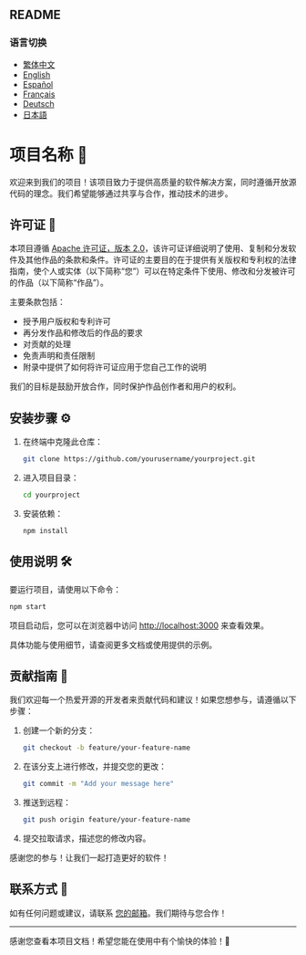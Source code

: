 ## README

### 语言切换
- [繁体中文](README/README_繁体中文.md)
- [English](README/README_English.md)
- [Español](README/README_Español.md)
- [Français](README/README_Français.md)
- [Deutsch](README/README_Deutsch.md)
- [日本語](README/README_日本語.md)

# 项目名称 🚀

欢迎来到我们的项目！该项目致力于提供高质量的软件解决方案，同时遵循开放源代码的理念。我们希望能够通过共享与合作，推动技术的进步。

## 许可证 📜

本项目遵循 [Apache 许可证，版本 2.0](LICENSE)，该许可证详细说明了使用、复制和分发软件及其他作品的条款和条件。许可证的主要目的在于提供有关版权和专利权的法律指南，使个人或实体（以下简称“您”）可以在特定条件下使用、修改和分发被许可的作品（以下简称“作品”）。 

主要条款包括：
- 授予用户版权和专利许可
- 再分发作品和修改后的作品的要求
- 对贡献的处理
- 免责声明和责任限制
- 附录中提供了如何将许可证应用于您自己工作的说明

我们的目标是鼓励开放合作，同时保护作品创作者和用户的权利。

## 安装步骤 ⚙️

1. 在终端中克隆此仓库：
   ```bash
   git clone https://github.com/yourusername/yourproject.git
   ```
2. 进入项目目录：
   ```bash
   cd yourproject
   ```
3. 安装依赖：
   ```bash
   npm install
   ```

## 使用说明 🛠️

要运行项目，请使用以下命令：
```bash
npm start
```

项目启动后，您可以在浏览器中访问 [http://localhost:3000](http://localhost:3000) 来查看效果。

具体功能与使用细节，请查阅更多文档或使用提供的示例。

## 贡献指南 🤝

我们欢迎每一个热爱开源的开发者来贡献代码和建议！如果您想参与，请遵循以下步骤：

1. 创建一个新的分支：
   ```bash
   git checkout -b feature/your-feature-name
   ```
2. 在该分支上进行修改，并提交您的更改：
   ```bash
   git commit -m "Add your message here"
   ```
3. 推送到远程：
   ```bash
   git push origin feature/your-feature-name
   ```
4. 提交拉取请求，描述您的修改内容。

感谢您的参与！让我们一起打造更好的软件！

## 联系方式 📧

如有任何问题或建议，请联系 [您的邮箱](mailto:your.email@example.com)。我们期待与您合作！

---

感谢您查看本项目文档！希望您能在使用中有个愉快的体验！🎉